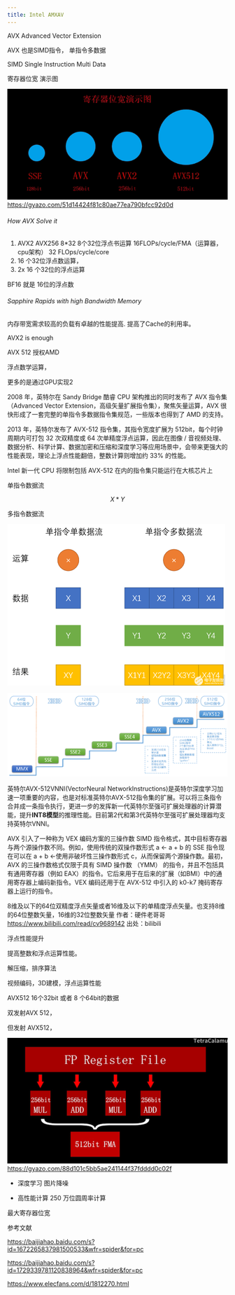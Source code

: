 ```yaml
---
title: Intel AMXAV
---
```






AVX  Advanced Vector Extension

AVX 也是SIMD指令， 单指令多数据

SIMD Single Instruction Multi Data

寄存器位宽 演示图



![img](intel_spx_AMX/51d14424f81c80ae77ea790bfcc92d0d.png)
https://gyazo.com/51d14424f81c80ae77ea790bfcc92d0d





###### How AVX Solve it 

1. AVX2 AVX256    8*32    8个32位浮点书运算    16FLOPs/cycle/FMA（运算器，cpu架构）      32 FLOps/cycle/core
2.    16 个32位浮点数运算，
3.    2x 16 个32位的浮点运算



BF16 就是 16位的浮点数



###### Sapphire Rapids with high Bandwidth Memory

内存带宽需求较高的负载有卓越的性能提高. 提高了Cache的利用率。





AVX2  is enough



AVX 512 授权AMD



浮点数学运算，

更多的是通过GPU实现2



2008 年，英特尔在 Sandy Bridge 酷睿 CPU 架构推出的同时发布了 AVX 指令集（Advanced Vector Extension，高级矢量扩展指令集），聚焦矢量运算，AVX 很快形成了一套完整的单指令多数据指令集规范，一些版本也得到了 AMD 的支持。

2013 年，英特尔发布了 AVX-512 指令集，其指令宽度扩展为 512bit，每个时钟周期内可打包 32 次双精度或 64 次单精度浮点运算，因此在图像 / 音视频处理、数据分析、科学计算、数据加密和压缩和深度学习等应用场景中，会带来更强大的性能表现，理论上浮点性能翻倍，整数计算则增加约 33% 的性能。



Intel 新一代 CPU 将限制包括 AVX-512 在内的指令集只能运行在大核芯片上



单指令数据流

$$X* Y$$

多指令数据流

<img src="intel_spx_AMX/pYYBAGJFRW-ARuw_AABEcjQjHpo565.png" alt="英特尔AVX-512VNNI技术解析" style="zoom:50%;" />



![英特尔AVX-512VNNI技术解析](intel_spx_AMX/poYBAGJFRXGAfBsZAAHglFPG7Ns423.png)





英特尔AVX-512VNNI(VectorNeural NetworkInstructions)是英特尔深度学习加速一项重要的内容，也是对标准英特尔AVX-512指令集的扩展。可以将三条指令合并成一条指令执行，更进一步的发挥新一代英特尔至强可扩展处理器的计算潜能，提升**INT8模型**的推理性能。目前第2代和第3代英特尔至强可扩展处理器均支持英特尔VNNI。



AVX 引入了一种称为 VEX 编码方案的三操作数 SIMD 指令格式，其中目标寄存器与两个源操作数不同。例如，使用传统的双操作数形式 a ← a + b 的 SSE 指令现在可以在 a + b ←使用非破坏性三操作数形式 c，从而保留两个源操作数。最初，AVX 的三操作数格式仅限于具有 SIMD 操作数 （YMM） 的指令，并且不包括具有通用寄存器（例如 EAX）的指令。它后来用于在后来的扩展（如BMI）中的通用寄存器上编码新指令。VEX 编码还用于在 AVX-512 中引入的 k0-k7 掩码寄存器上运行的指令。



8维及以下的64位双精度浮点矢量或者16维及以下的单精度浮点矢量。也支持8维的64位整数矢量，16维的32位整数矢量 作者：硬件老哥哥 https://www.bilibili.com/read/cv9689142 出处：bilibili



浮点性能提升





提高整数和浮点运算性能。

解压缩，排序算法

视频编码，3D建模，浮点运算性能



AVX512 16个32bit 或者 8 个64bit的数据



双发射AVX 512， 

但发射 AVX512，

![img](intel_spx_AMX/88d101c5bb5ae241144f37fdddd0c02f.png)
https://gyazo.com/88d101c5bb5ae241144f37fdddd0c02f





- 深度学习 图片降噪





- 高性能计算 250 万位圆周率计算

最大寄存器位宽







参考文献

https://baijiahao.baidu.com/s?id=1672265837981500533&wfr=spider&for=pc

https://baijiahao.baidu.com/s?id=1729339781120838964&wfr=spider&for=pc



https://www.elecfans.com/d/1812270.html